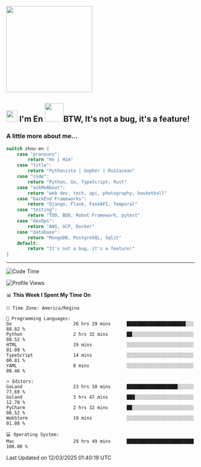 <img align='center' src="https://media.giphy.com/media/GP1TJJSV4Ys1r64q2A/giphy.gif" width="230">

<h2><img src="https://emojis.slackmojis.com/emojis/images/1531849430/4246/blob-sunglasses.gif?1531849430" width="30"/> I'm En <img src="https://media.giphy.com/media/12oufCB0MyZ1Go/giphy.gif" width="50">BTW, It's not a bug, it's a feature!</h2>


<!-- <img align='right' src="https://media.giphy.com/media/M9gbBd9nbDrOTu1Mqx/giphy.gif" width="230"> -->


### A little more about me... 
<!--
```javascript
const zhou-en = {
    pronouns: "He" | "Him",
    title: "Pythonista" | "Gopher" | "Rustacean",
    code: ["Python", "Go", "Rust", "TypeScript"],
    askMeAbout: ["web dev", "tech", "app dev", "photography"],
    technologies: {
        backEnd: {
            python: ["Django", "Flask", "FaskAPI"],
            go: []
        },
        scraping: ["selenium", "scrapy", "spider"],
        testing: ["Robot Framework"],
        devOps: ["AWS", "Docker", "GCP", "Nginx"],
        databases: ["mongo", "postgresql", "sqlite"],
        misc: ["Firebase", "Heroku"]
    },
    architecture: ["Event Driven Architecture", "Microservices"],
    currentFocus: ["Temporal", "Rust"],
    funFact: "It's not a bug, it's a feature!"
};
```
  -->

```go
switch zhou-en {
    case "pronouns":
        return "He | Him"
    case "title":
        return "Pythonista | Gopher | Rustacean"
    case "code":
        return "Python, Go, TypeScript, Rust"
    case "askMeAbout":
        return "web dev, tech, api, photography, basketball"
    case "backEnd Frameworks":
        return "Django, Flask, FaskAPI, Temporal"
    case "testing":
        return "TDD, BDD, Robot Framework, pytest"
    case "devOps":
        return "AWS, GCP, Docker"
    case "database":
        return "MongoDB, PostgreSQL, Sqlit"
    default:
        return "It's not a bug, it's a feature!"
}
```




---
<!--START_SECTION:waka-->
![Code Time](http://img.shields.io/badge/Code%20Time-2%2C124%20hrs%2058%20mins-blue)

![Profile Views](http://img.shields.io/badge/Profile%20Views-0-blue)

📊 **This Week I Spent My Time On** 

```text
🕑︎ Time Zone: America/Regina

💬 Programming Languages: 
Go                       26 hrs 29 mins      ██████████████████████░░░   88.82 % 
Python                   2 hrs 32 mins       ██░░░░░░░░░░░░░░░░░░░░░░░   08.52 % 
HTML                     19 mins             ░░░░░░░░░░░░░░░░░░░░░░░░░   01.09 % 
TypeScript               14 mins             ░░░░░░░░░░░░░░░░░░░░░░░░░   00.81 % 
YAML                     8 mins              ░░░░░░░░░░░░░░░░░░░░░░░░░   00.46 % 

🔥 Editors: 
GoLand                   23 hrs 10 mins      ███████████████████░░░░░░   77.69 % 
Goland                   3 hrs 47 mins       ███░░░░░░░░░░░░░░░░░░░░░░   12.70 % 
PyCharm                  2 hrs 32 mins       ██░░░░░░░░░░░░░░░░░░░░░░░   08.52 % 
WebStorm                 19 mins             ░░░░░░░░░░░░░░░░░░░░░░░░░   01.08 % 

💻 Operating System: 
Mac                      29 hrs 49 mins      █████████████████████████   100.00 % 
```


 Last Updated on 12/03/2025 01:40:19 UTC
<!--END_SECTION:waka-->
